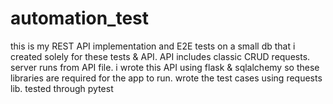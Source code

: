 # automation_test
this is my REST API implementation and E2E tests on a small db that i created solely for these tests & API.
API includes classic CRUD requests.
server runs from API file.
i wrote this API using flask & sqlalchemy so these libraries are required for the app to run.
wrote the test cases using requests lib.
tested through pytest
